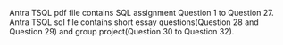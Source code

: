 Antra TSQL pdf file contains SQL assignment Question 1 to Question 27.
Antra TSQL sql file contains short essay questions(Question 28 and Question 29) and group project(Question 30 to Question 32).

